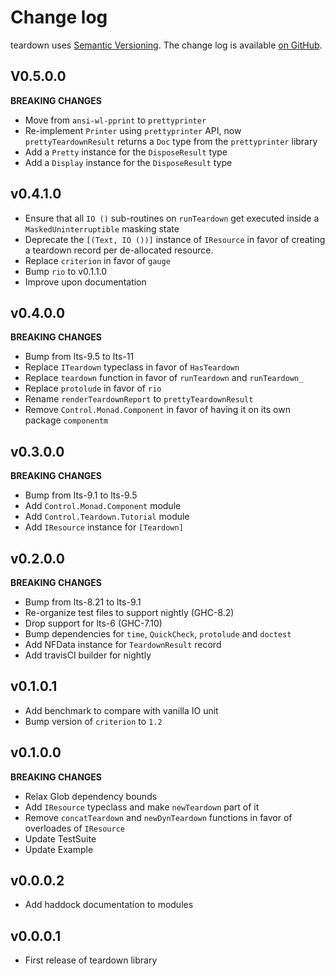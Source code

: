 Change log
==========

teardown uses [Semantic Versioning][1].
The change log is available [on GitHub][2].

[1]: http://semver.org/spec/v2.0.0.html
[2]: https://github.com/roman/Haskell-teardown/libraries/teardown/CHANGELOG.md

## V0.5.0.0

**BREAKING CHANGES**

* Move from `ansi-wl-pprint` to `prettyprinter`
* Re-implement `Printer` using `prettyprinter` API, now `prettyTeardownResult`
  returns a `Doc` type from the `prettyprinter` library
* Add a `Pretty` instance for the `DisposeResult` type
* Add a `Display` instance for the `DisposeResult` type

## v0.4.1.0

* Ensure that all `IO ()` sub-routines on `runTeardown` get executed inside a
  `MaskedUninterruptible` masking state
* Deprecate the `[(Text, IO ())]` instance of `IResource` in favor of creating a
  teardown record per de-allocated resource.
* Replace `criterion` in favor of `gauge`
* Bump `rio` to v0.1.1.0
* Improve upon documentation

## v0.4.0.0

**BREAKING CHANGES**

* Bump from lts-9.5 to lts-11
* Replace `ITeardown` typeclass in favor of `HasTeardown`
* Replace `teardown` function in favor of `runTeardown` and `runTeardown_`
* Replace `protolude` in favor of `rio`
* Rename `renderTeardownReport` to `prettyTeardownResult`
* Remove `Control.Monad.Component` in favor of having it on its own package `componentm`

## v0.3.0.0

**BREAKING CHANGES**

* Bump from lts-9.1 to lts-9.5
* Add `Control.Monad.Component` module
* Add `Control.Teardown.Tutorial` module
* Add `IResource` instance for `[Teardown]`

## v0.2.0.0

**BREAKING CHANGES**

* Bump from lts-8.21 to lts-9.1
* Re-organize test files to support nightly (GHC-8.2)
* Drop support for lts-6 (GHC-7.10)
* Bump dependencies for `time`, `QuickCheck`, `protolude` and `doctest`
* Add NFData instance for `TeardownResult` record
* Add travisCI builder for nightly

## v0.1.0.1

* Add benchmark to compare with vanilla IO unit
* Bump version of `criterion` to `1.2`

## v0.1.0.0

**BREAKING CHANGES**

* Relax Glob dependency bounds
* Add `IResource` typeclass and make `newTeardown` part of it
* Remove `concatTeardown` and `newDynTeardown` functions in favor of
  overloades of `IResource`
* Update TestSuite
* Update Example

## v0.0.0.2

* Add haddock documentation to modules

## v0.0.0.1

* First release of teardown library
